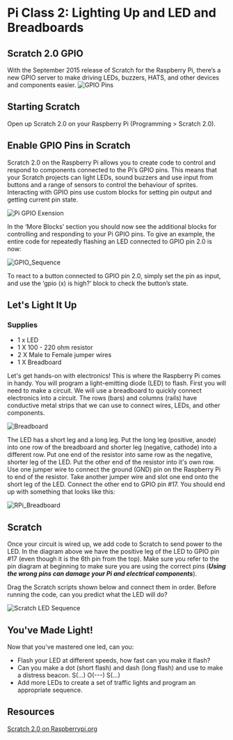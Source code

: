 # Pi Class 2: Lighting Up and LED and Breadboards
## Scratch 2.0 GPIO

With the September 2015 release of Scratch for the Raspberry Pi,  there’s a new GPIO server to make driving LEDs, buzzers, HATS, and other devices and components easier.
![GPIO Pins](https://i.stack.imgur.com/yWGmW.png)
## Starting Scratch
Open up Scratch 2.0 on your Raspberry Pi (Programming > Scratch 2.0).

## Enable GPIO Pins in Scratch
Scratch 2.0 on the Raspberry Pi allows you to create code to control and respond to components connected to the Pi’s GPIO pins. This means that your Scratch projects can light LEDs, sound buzzers and use input from buttons and a range of sensors to control the behaviour of sprites. Interacting with GPIO pins use custom blocks for setting pin output and getting current pin state.

![Pi GPIO Exension](https://www.raspberrypi.org/app/uploads/2017/06/extension.png)

In the ‘More Blocks’ section you should now see the additional blocks for controlling and responding to your Pi GPIO pins. To give an example, the entire code for repeatedly flashing an LED connected to GPIO pin 2.0 is now:

![GPIO_Sequence](https://www.raspberrypi.org/app/uploads/2017/06/led.png)

To react to a button connected to GPIO pin 2.0, simply set the pin as input, and use the ‘gpio (x) is high?’ block to check the button’s state.

## Let's Light It Up
### Supplies
- 1 x LED
- 1 X 100 - 220 ohm resistor
- 2 X Male to Female jumper wires
- 1 X Breadboard

Let's get hands-on with electronics! This is where the Raspberry Pi comes in handy. You will program a light-emitting diode (LED) to flash. First you will need to make a circuit.
We will use a breadboard to quickly connect electronics into a circuit. The rows (bars) and columns (rails) have conductive metal strips that we can use to connect wires, LEDs, and other components.

![Breadboard](https://image.ibb.co/iepjSw/Screen_Shot_2017_12_07_at_10_01_07_AM.png)

The LED has a short leg and a long leg. Put the long leg (positive, anode) into one row of the breadboard and shorter leg (negative, cathode) into a different row. Put one end of the resistor into same row as the negative, shorter leg of the LED. Put the other end of the resistor into it's own row. Use one jumper wire to connect the ground (GND) pin on the Raspberry Pi  to end of the resistor. Take another jumper wire and slot one end onto the short leg of the LED. Connect the other end to GPIO pin #17. You should end up with something that looks like this:

![RPi_Breadboard](https://image.ibb.co/mzy8sw/Screen_Shot_2017_12_11_at_9_34_20_AM.png)

## Scratch
Once your circuit is wired up, we add code to Scratch to send power to the LED. In the diagram above we have the positive leg of the LED to GPIO pin #17 (even though it is the 6th pin from the top). Make sure you refer to the pin diagram at beginning to make sure you are using the correct pins (***Using the wrong pins can damage your Pi and electrical components***).

Drag the Scratch scripts shown below and connect them in order. Before running the code, can you predict what the LED will do?

![Scratch LED Sequence](https://image.ibb.co/d3N4zb/scratch_led_sequence.jpg)

## You've Made Light!
Now that you've mastered one led, can you:
- Flash your LED at different speeds, how fast can you make it flash?
- Can you make a dot (short flash) and dash (long flash) and use to make a distress beacon. S(...) O(---) S(...)
- Add more LEDs to create a set of traffic lights and program an appropriate sequence.



## Resources
[Scratch 2.0 on Raspberrypi.org](https://www.raspberrypi.org/blog/scratch-2-raspberry-pi/)
